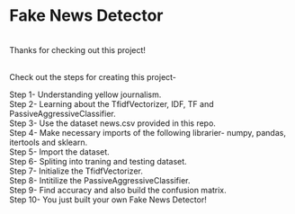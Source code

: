 <h1>Fake News Detector </h1><br />
Thanks for checking out this project! <br />&nbsp;

Check out the steps for creating this project- <br />

Step 1- Understanding yellow journalism. <br />
Step 2- Learning about the TfidfVectorizer, IDF, TF and PassiveAggressiveClassifier. <br />
Step 3- Use the dataset news.csv provided in this repo. <br />
Step 4- Make necessary imports of the following librarier- numpy, pandas, itertools and sklearn. <br />
Step 5- Import the dataset. <br />
Step 6- Spliting into traning and testing dataset. <br />
Step 7- Initialize the TfidfVectorizer. <br />
Step 8- Intitilize the PassiveAggressiveClassifier. <br />
Step 9- Find accuracy and also build the confusion matrix. <br />
Step 10- You just built your own Fake News Detector! <br />

